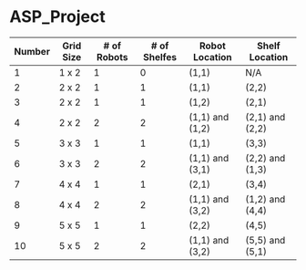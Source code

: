 # ASP_Project

| Number | Grid Size | # of Robots | # of Shelfes | Robot Location | Shelf Location | 
| -------|-----------|-------------|--------------|----------------|----------------|
| 1 | 1 x 2 | 1 | 0 | (1,1) | N/A |
| 2 | 2 x 2 | 1 | 1 | (1,1) | (2,2) |
| 3 | 2 x 2 | 1 | 1 | (1,2) | (2,1) |
| 4 | 2 x 2 | 2 | 2 | (1,1) and (1,2) | (2,1) and (2,2) |
| 5 | 3 x 3 | 1 | 1 | (1,1) | (3,3) |
| 6 | 3 x 3 | 2 | 2 | (1,1) and (3,1) | (2,2) and (1,3) |
| 7 | 4 x 4 | 1 | 1 | (2,1) | (3,4) |
| 8 | 4 x 4 | 2 | 2 | (1,1) and (3,2) | (1,2) and (4,4) |
| 9 | 5 x 5 | 1 | 1 | (2,2) | (4,5) |
| 10 | 5 x 5 | 2 | 2 | (1,1) and (3,2) | (5,5) and (5,1) |



